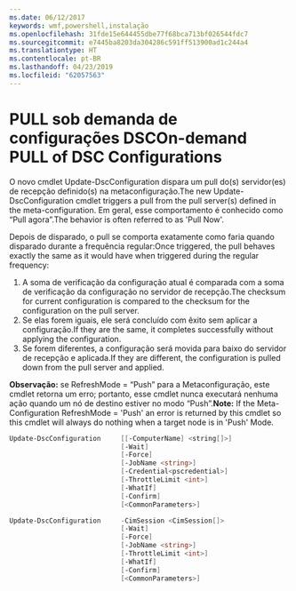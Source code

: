 ```yaml
---
ms.date: 06/12/2017
keywords: wmf,powershell,instalação
ms.openlocfilehash: 31fde15e644455dbe77f68bca713bf026544fdc7
ms.sourcegitcommit: e7445ba8203da304286c591ff513900ad1c244a4
ms.translationtype: HT
ms.contentlocale: pt-BR
ms.lasthandoff: 04/23/2019
ms.locfileid: "62057563"
---
```

# <a name="on-demand-pull-of-dsc-configurations"></a><span data-ttu-id="27387-102">PULL sob demanda de configurações DSC</span><span class="sxs-lookup"><span data-stu-id="27387-102">On-demand PULL of DSC Configurations</span></span>

<span data-ttu-id="27387-103">O novo cmdlet Update-DscConfiguration dispara um pull do(s) servidor(es) de recepção definido(s) na metaconfiguração.</span><span class="sxs-lookup"><span data-stu-id="27387-103">The new Update-DscConfiguration cmdlet triggers a pull from the pull server(s) defined in the meta-configuration.</span></span> <span data-ttu-id="27387-104">Em geral, esse comportamento é conhecido como “Pull agora”.</span><span class="sxs-lookup"><span data-stu-id="27387-104">The behavior is often referred to as 'Pull Now'.</span></span>


<span data-ttu-id="27387-105">Depois de disparado, o pull se comporta exatamente como faria quando disparado durante a frequência regular:</span><span class="sxs-lookup"><span data-stu-id="27387-105">Once triggered, the pull behaves exactly the same as it would have when triggered during the regular frequency:</span></span>

1. <span data-ttu-id="27387-106">A soma de verificação da configuração atual é comparada com a soma de verificação da configuração no servidor de recepção.</span><span class="sxs-lookup"><span data-stu-id="27387-106">The checksum for current configuration is compared to the checksum for the configuration on the pull server.</span></span>
2. <span data-ttu-id="27387-107">Se elas forem iguais, ele será concluído com êxito sem aplicar a configuração.</span><span class="sxs-lookup"><span data-stu-id="27387-107">If they are the same, it completes successfully without applying the configuration.</span></span>
3. <span data-ttu-id="27387-108">Se forem diferentes, a configuração será movida para baixo do servidor de recepção e aplicada.</span><span class="sxs-lookup"><span data-stu-id="27387-108">If they are different, the configuration is pulled down from the pull server and applied.</span></span>

<span data-ttu-id="27387-109">**Observação:** se RefreshMode = “Push” para a Metaconfiguração, este cmdlet retorna um erro; portanto, esse cmdlet nunca executará nenhuma ação quando um nó de destino estiver no modo “Push”.</span><span class="sxs-lookup"><span data-stu-id="27387-109">**Note:** If the Meta-Configuration RefreshMode = 'Push' an error is returned by this cmdlet so this cmdlet will always do nothing when a target node is in 'Push' Mode.</span></span>

```powershell
Update-DscConfiguration     [[-ComputerName] <string[]>]
                            [-Wait]
                            [-Force]
                            [-JobName <string>]
                            [-Credential<pscredential>]
                            [-ThrottleLimit <int>]
                            [-WhatIf]
                            [-Confirm]
                            [<CommonParameters>]

Update-DscConfiguration     -CimSession <CimSession[]>
                            [-Wait]
                            [-Force]
                            [-JobName <string>]
                            [-ThrottleLimit <int>]
                            [-WhatIf]
                            [-Confirm]
                            [<CommonParameters>]
```
